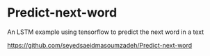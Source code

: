 # Predict-next-word
An LSTM example using tensorflow to predict the next word in a text


https://github.com/seyedsaeidmasoumzadeh/Predict-next-word